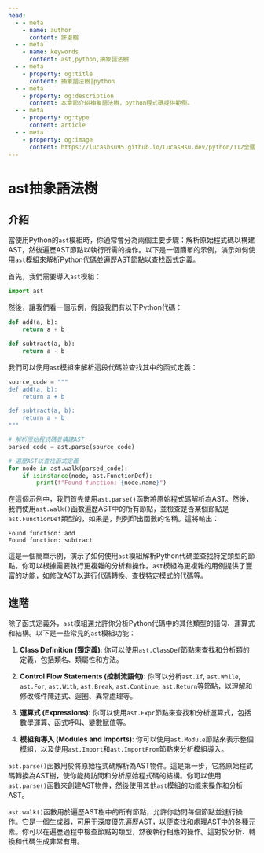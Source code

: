 ```yaml
---
head:
  - - meta
    - name: author
      content: 許恩綸
  - - meta
    - name: keywords
      content: ast,python,抽象語法樹
  - - meta
    - property: og:title
      content: 抽象語法樹|python
  - - meta
    - property: og:description
      content: 本章節介紹抽象語法樹，python程式碼提供範例。
  - - meta
    - property: og:type
      content: article
  - - meta
    - property: og:image
      content: https://lucashsu95.github.io/LucasHsu.dev/python/112全國技藝競賽筆記/14-模組/components/ast.html
---
```


# ast抽象語法樹

## 介紹

當使用Python的`ast`模組時，你通常會分為兩個主要步驟：解析原始程式碼以構建AST，然後遍歷AST節點以執行所需的操作。以下是一個簡單的示例，演示如何使用`ast`模組來解析Python代碼並遍歷AST節點以查找函式定義。

首先，我們需要導入`ast`模組：

```python
import ast
```

然後，讓我們看一個示例，假設我們有以下Python代碼：

```python
def add(a, b):
    return a + b

def subtract(a, b):
    return a - b
```

我們可以使用`ast`模組來解析這段代碼並查找其中的函式定義：

```python
source_code = """
def add(a, b):
    return a + b

def subtract(a, b):
    return a - b
"""

# 解析原始程式碼並構建AST
parsed_code = ast.parse(source_code)

# 遍歷AST以查找函式定義
for node in ast.walk(parsed_code):
    if isinstance(node, ast.FunctionDef):
        print(f"Found function: {node.name}")
```

在這個示例中，我們首先使用`ast.parse()`函數將原始程式碼解析為AST。然後，我們使用`ast.walk()`函數遍歷AST中的所有節點，並檢查是否某個節點是`ast.FunctionDef`類型的，如果是，則列印出函數的名稱。這將輸出：

```
Found function: add
Found function: subtract
```

這是一個簡單示例，演示了如何使用`ast`模組解析Python代碼並查找特定類型的節點。你可以根據需要執行更複雜的分析和操作。`ast`模組為更複雜的用例提供了豐富的功能，如修改AST以進行代碼轉換、查找特定模式的代碼等。

## 進階

除了函式定義外，`ast`模組還允許你分析Python代碼中的其他類型的語句、運算式和結構。以下是一些常見的`ast`模組功能：

1. **Class Definition (類定義)**: 你可以使用`ast.ClassDef`節點來查找和分析類的定義，包括類名、類屬性和方法。

2. **Control Flow Statements (控制流語句)**: 你可以分析`ast.If`, `ast.While`, `ast.For`, `ast.With`, `ast.Break`, `ast.Continue`, `ast.Return`等節點，以理解和修改條件陳述式、迴圈、異常處理等。

3. **運算式 (Expressions)**: 你可以使用`ast.Expr`節點來查找和分析運算式，包括數學運算、函式呼叫、變數賦值等。

4. **模組和導入 (Modules and Imports)**: 你可以使用`ast.Module`節點來表示整個模組，以及使用`ast.Import`和`ast.ImportFrom`節點來分析模組導入。

`ast.parse()`函數用於將原始程式碼解析為AST物件。這是第一步，它將原始程式碼轉換為AST樹，使你能夠訪問和分析原始程式碼的結構。你可以使用`ast.parse()`函數來創建AST物件，然後使用其他`ast`模組的功能來操作和分析AST。

`ast.walk()`函數用於遍歷AST樹中的所有節點，允許你訪問每個節點並進行操作。它是一個生成器，可用于深度優先遍歷AST，以便查找和處理AST中的各種元素。你可以在遍歷過程中檢查節點的類型，然後執行相應的操作。這對於分析、轉換和代碼生成非常有用。